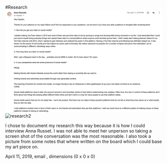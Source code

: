#Research
![research](research1final.jpeg)
![research2](research2final.jpeg)

I chose to document my research this way because it is how I could interview Anna Russet. I was not able to meet her unperson so taking a screen shot of the conversation was the most reasonable. I also took a picture from some notes that where written on the board which I could base my art piece on.

April 11, 2019, email , dimensions (0 x 0 x 0)
